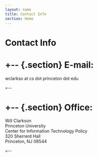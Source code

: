 ```yaml
---
layout: name
title: Contact Info
section: Home
---
```

Contact Info
=======


+--	{.section}
E-mail:
========
wclarkso at cs dot princeton dot edu

=--

+--	{.section}
Office:
========
Will Clarkson <br>
Princeton University <br>
Center for Information Technology Policy <br>
320 Sherrerd Hall <br>
Princeton, NJ 08544 <br>

=--

